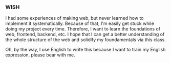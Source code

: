 ### WISH
I had some experiences of making web, but never learned how to implement it systematically. Because of that, I'm easily get stuck while doing my project every time. Therefore, I want to learn the foundations of web, frontend, backend, etc. I hope that I can get a better understanding of the whole structure of the web and solidify my foundamentals via this class.

Oh, by the way, I use English to write this because I want to train my English expression, please bear with me.